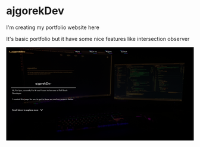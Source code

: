 # ajgorekDev

I'm creating my portfolio website here

It's basic portfolio but it have some nice features like intersection observer

![Desktop View](./desktopView.png)

